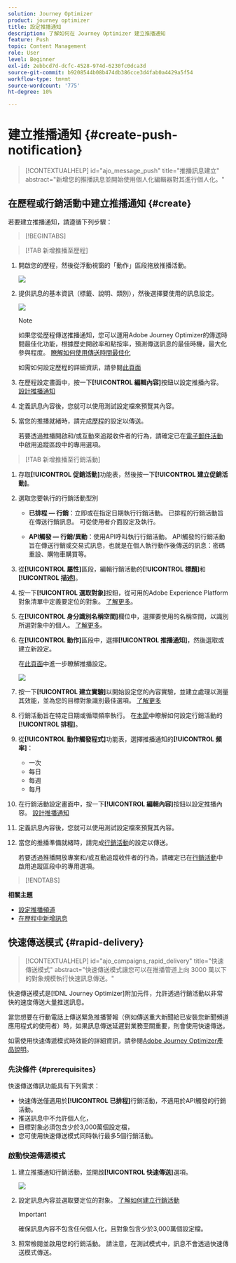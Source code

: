 ```yaml
---
solution: Journey Optimizer
product: journey optimizer
title: 設定推播通知
description: 了解如何在 Journey Optimizer 建立推播通知
feature: Push
topic: Content Management
role: User
level: Beginner
exl-id: 2ebbcd7d-dcfc-4528-974d-6230fc0dca3d
source-git-commit: b9208544b08b474db386cce3d4fab0a4429a5f54
workflow-type: tm+mt
source-wordcount: '775'
ht-degree: 10%

---
```


# 建立推播通知 {#create-push-notification}

>[!CONTEXTUALHELP]
>id="ajo_message_push"
>title="推播訊息建立"
>abstract="新增您的推播訊息並開始使用個人化編輯器對其進行個人化。"

## 在歷程或行銷活動中建立推播通知 {#create}

若要建立推播通知，請遵循下列步驟：

>[!BEGINTABS]

>[!TAB 新增推播至歷程]

1. 開啟您的歷程，然後從浮動視窗的「動作」區段拖放推播活動。

   ![](assets/push_create_1.png)

1. 提供訊息的基本資訊（標籤、說明、類別），然後選擇要使用的訊息設定。

   ![](assets/push_create_2.png)

   >[!NOTE]
   >
   >如果您從歷程傳送推播通知，您可以運用Adobe Journey Optimizer的傳送時間最佳化功能，根據歷史開啟率和點按率，預測傳送訊息的最佳時機，最大化參與程度。 [瞭解如何使用傳送時間最佳化](../building-journeys/journeys-message.md#send-time-optimization)

   如需如何設定歷程的詳細資訊，請參閱[此頁面](../building-journeys/journey-gs.md)

1. 在歷程設定畫面中，按一下&#x200B;**[!UICONTROL 編輯內容]**&#x200B;按鈕以設定推播內容。 [設計推播通知](design-push.md)

1. 定義訊息內容後，您就可以使用測試設定檔來預覽其內容。

1. 當您的推播就緒時，請完成[歷程](../building-journeys/journey-gs.md)的設定以傳送。

   若要透過推播開啟和/或互動來追蹤收件者的行為，請確定已在[電子郵件活動](../building-journeys/journeys-message.md)中啟用追蹤區段中的專用選項。

>[!TAB 新增推播至行銷活動]

1. 存取&#x200B;**[!UICONTROL 促銷活動]**&#x200B;功能表，然後按一下&#x200B;**[!UICONTROL 建立促銷活動]**。

1. 選取您要執行的行銷活動型別

   * **已排程 — 行銷**：立即或在指定日期執行行銷活動。 已排程的行銷活動旨在傳送行銷訊息。 可從使用者介面設定及執行。

   * **API觸發 — 行銷/異動**：使用API呼叫執行行銷活動。 API觸發的行銷活動旨在傳送行銷或交易式訊息，也就是在個人執行動作後傳送的訊息：密碼重設、購物車購買等。

1. 從&#x200B;**[!UICONTROL 屬性]**&#x200B;區段，編輯行銷活動的&#x200B;**[!UICONTROL 標題]**&#x200B;和&#x200B;**[!UICONTROL 描述]**。

1. 按一下&#x200B;**[!UICONTROL 選取對象]**&#x200B;按鈕，從可用的Adobe Experience Platform對象清單中定義要定位的對象。 [了解更多](../audience/about-audiences.md)。

1. 在&#x200B;**[!UICONTROL 身分識別名稱空間]**&#x200B;欄位中，選擇要使用的名稱空間，以識別所選對象中的個人。 [了解更多](../event/about-creating.md#select-the-namespace)。

1. 在&#x200B;**[!UICONTROL 動作]**&#x200B;區段中，選擇&#x200B;**[!UICONTROL 推播通知]**，然後選取或建立新設定。

   在[此頁面](push-configuration.md)中進一步瞭解推播設定。

   ![](assets/push_create_3.png)

1. 按一下&#x200B;**[!UICONTROL 建立實驗]**&#x200B;以開始設定您的內容實驗，並建立處理以測量其效能，並為您的目標對象識別最佳選項。 [了解更多](../content-management/content-experiment.md)

1. 行銷活動旨在特定日期或循環頻率執行。 在[本節](../campaigns/create-campaign.md#schedule)中瞭解如何設定行銷活動的&#x200B;**[!UICONTROL 排程]**。

1. 從&#x200B;**[!UICONTROL 動作觸發程式]**&#x200B;功能表，選擇推播通知的&#x200B;**[!UICONTROL 頻率]**：

   * 一次
   * 每日
   * 每週
   * 每月

1. 在行銷活動設定畫面中，按一下&#x200B;**[!UICONTROL 編輯內容]**&#x200B;按鈕以設定推播內容。 [設計推播通知](design-push.md)

1. 定義訊息內容後，您就可以使用測試設定檔來預覽其內容。

1. 當您的推播準備就緒時，請完成[行銷活動](../campaigns/create-campaign.md)的設定以傳送。

   若要透過推播開放專案和/或互動追蹤收件者的行為，請確定已在[行銷活動](../campaigns/create-campaign.md)中啟用追蹤區段中的專用選項。

>[!ENDTABS]

**相關主題**

* [設定推播頻道](push-gs.md)
* [在歷程中新增訊息](../building-journeys/journeys-message.md)

## 快速傳送模式 {#rapid-delivery}

>[!CONTEXTUALHELP]
>id="ajo_campaigns_rapid_delivery"
>title="快速傳送模式"
>abstract="快速傳送模式讓您可以在推播管道上向 3000 萬以下的對象規模執行快速訊息傳送。"

快速傳送模式是[!DNL Journey Optimizer]附加元件，允許透過行銷活動以非常快的速度傳送大量推送訊息。

當您想要在行動電話上傳送緊急推播警報（例如傳送重大新聞給已安裝您新聞頻道應用程式的使用者）時，如果訊息傳送延遲對業務至關重要，則會使用快速傳送。

如需使用快速傳遞模式時效能的詳細資訊，請參閱[Adobe Journey Optimizer產品說明](https://helpx.adobe.com/tw/legal/product-descriptions/adobe-journey-optimizer.html)。

### 先決條件 {#prerequisites}

快速傳送傳訊功能具有下列需求：

* 快速傳送僅適用於&#x200B;**[!UICONTROL 已排程]**&#x200B;行銷活動，不適用於API觸發的行銷活動。
* 推送訊息中不允許個人化，
* 目標對象必須包含少於3,000萬個設定檔，
* 您可使用快速傳送模式同時執行最多5個行銷活動。

### 啟動快速傳遞模式

1. 建立推播通知行銷活動，並開啟&#x200B;**[!UICONTROL 快速傳送]**&#x200B;選項。

   ![](assets/create-campaign-burst.png)

1. 設定訊息內容並選取要定位的對象。 [了解如何建立行銷活動](#create)

   >[!IMPORTANT]
   >
   >確保訊息內容不包含任何個人化，且對象包含少於3,000萬個設定檔。

1. 照常檢閱並啟用您的行銷活動。 請注意，在測試模式中，訊息不會透過快速傳送模式傳送。
